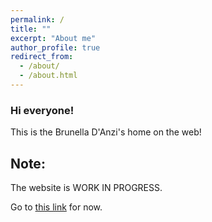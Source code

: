 ```yaml
---
permalink: /
title: ""
excerpt: "About me"
author_profile: true
redirect_from: 
  - /about/
  - /about.html
---
```

###          Hi everyone!
This is the Brunella D'Anzi's home on the web!

## Note: 
The website is WORK IN PROGRESS.

Go to [this link](https://bruni124.webnode.it) for now. 




